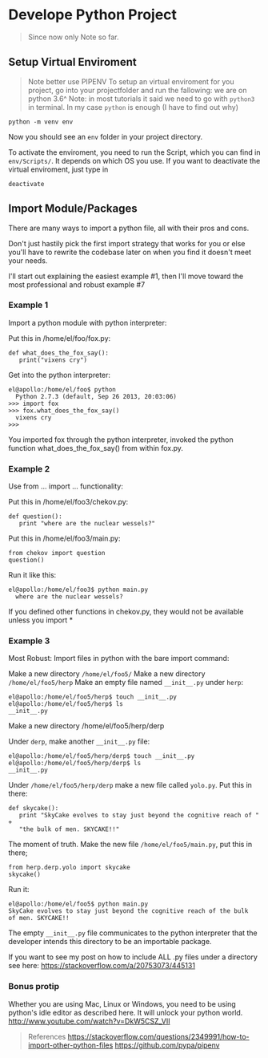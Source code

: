 # Develope Python Project
> Since now only Note so far.

## Setup Virtual Enviroment
> Note better use PIPENV
To setup an virtual enviroment for you project, go into your projectfolder and run the fallowing:
> we are on python 3.6^
> Note: in most tutorials it said we need to go with `python3` in terminal. In my case `python` is enough (I have to find out why)

```
python -m venv env
```

Now you should see an `env` folder in your project directory.

To activate the enviroment, you need to run the Script, which you can find in `env/Scripts/`. It depends on which OS you use. 
If you want to deactivate the virtual enviroment, just type in
```
deactivate
```

## Import Module/Packages
There are many ways to import a python file, all with their pros and cons.

Don't just hastily pick the first import strategy that works for you or else you'll have to rewrite the codebase later on when you find it doesn't meet your needs.

I'll start out explaining the easiest example #1, then I'll move toward the most professional and robust example #7

### Example 1
Import a python module with python interpreter:

Put this in /home/el/foo/fox.py:

```
def what_does_the_fox_say():
   print("vixens cry")
```

Get into the python interpreter:

```
el@apollo:/home/el/foo$ python
  Python 2.7.3 (default, Sep 26 2013, 20:03:06) 
>>> import fox
>>> fox.what_does_the_fox_say()
  vixens cry
>>> 
```

You imported fox through the python interpreter, invoked the python function what_does_the_fox_say() from within fox.py.

### Example 2
Use from ... import ... functionality:

Put this in /home/el/foo3/chekov.py:

```
def question():
   print "where are the nuclear wessels?"
```

Put this in /home/el/foo3/main.py:

```
from chekov import question
question()
```

Run it like this:

```
el@apollo:/home/el/foo3$ python main.py 
  where are the nuclear wessels?
```

If you defined other functions in chekov.py, they would not be available unless you import *

### Example 3
Most Robust: Import files in python with the bare import command:

Make a new directory `/home/el/foo5/`
Make a new directory `/home/el/foo5/herp`
Make an empty file named `__init__.py` under `herp`:

```
el@apollo:/home/el/foo5/herp$ touch __init__.py
el@apollo:/home/el/foo5/herp$ ls
__init__.py
```

Make a new directory /home/el/foo5/herp/derp

Under `derp`, make another `__init__.py` file:

```
el@apollo:/home/el/foo5/herp/derp$ touch __init__.py
el@apollo:/home/el/foo5/herp/derp$ ls
__init__.py
```

Under `/home/el/foo5/herp/derp` make a new file called `yolo.py`. Put this in there:

```
def skycake():
   print "SkyCake evolves to stay just beyond the cognitive reach of " +
   "the bulk of men. SKYCAKE!!"
```

The moment of truth. Make the new file `/home/el/foo5/main.py`, put this in there;

```
from herp.derp.yolo import skycake
skycake()
```

Run it:

```
el@apollo:/home/el/foo5$ python main.py
SkyCake evolves to stay just beyond the cognitive reach of the bulk 
of men. SKYCAKE!!
```

The empty `__init__.py` file communicates to the python interpreter that the developer intends this directory to be an importable package.

If you want to see my post on how to include ALL .py files under a directory see here: https://stackoverflow.com/a/20753073/445131

### Bonus protip

Whether you are using Mac, Linux or Windows, you need to be using python's idle editor as described here. It will unlock your python world. http://www.youtube.com/watch?v=DkW5CSZ_VII

> References
> https://stackoverflow.com/questions/2349991/how-to-import-other-python-files
> https://github.com/pypa/pipenv

